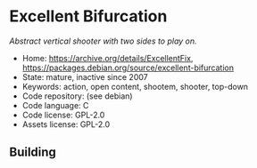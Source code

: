 # Excellent Bifurcation

_Abstract vertical shooter with two sides to play on._

- Home: https://archive.org/details/ExcellentFix, https://packages.debian.org/source/excellent-bifurcation
- State: mature, inactive since 2007
- Keywords: action, open content, shootem, shooter, top-down
- Code repository: (see debian)
- Code language: C
- Code license: GPL-2.0
- Assets license: GPL-2.0

## Building
